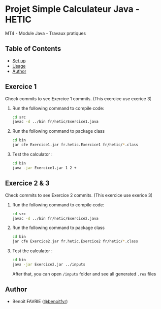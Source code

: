 # Projet Simple Calculateur Java - HETIC

MT4 - Module Java - Travaux pratiques

## Table of Contents

- [Set up](#setup)
- [Usage](#usage)
- [Author](#author)

## Exercice 1

Check commits to see Exercice 1 commits. (This exercice use exerice 3)

1. Run the following command to compile code:

   ```bash
   cd src
   javac -d ../bin fr/hetic/Exercice1.java
   ```

2. Run the following command to package class

   ```bash
   cd bin
   jar cfe Exercice1.jar fr.hetic.Exercice1 fr/hetic/*.class
   ```

3. Test the calculator :

   ```bash
   cd bin
   java -jar Exercice1.jar 1 2 +
   ```

## Exercice 2 & 3

Check commits to see Exercice 2 commits. (This exercice use exerice 3)

1. Run the following command to compile code:

   ```bash
   cd src
   javac -d ../bin fr/hetic/Exercice2.java
   ```

2. Run the following command to package class

   ```bash
   cd bin
   jar cfe Exercice2.jar fr.hetic.Exercice2 fr/hetic/*.class
   ```

3. Test the calculator :

   ```bash
   cd bin
   java -jar Exercice2.jar ../inputs
   ```

   After that, you can open `/inputs` folder and see all generated `.res` files

## Author

- Benoît FAVRIE ([@benoitfvr](https://github.com/benoitfvr))<br />
